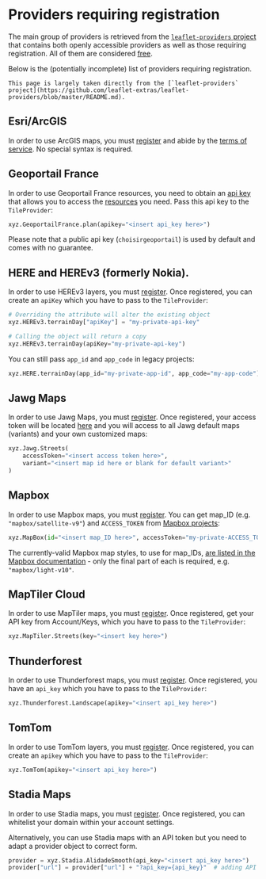 # Providers requiring registration

The main group of providers is retrieved from the [`leaflet-providers`
project](https://github.com/leaflet-extras/leaflet-providers) that contains both openly
accessible providers as well as those requiring registration. All of them are considered
[free](https://github.com/leaflet-extras/leaflet-providers/blob/master/README.md#what-do-we-mean-by-free).

Below is the (potentially incomplete) list of providers requiring registration.

```{note}
This page is largely taken directly from the [`leaflet-providers` project](https://github.com/leaflet-extras/leaflet-providers/blob/master/README.md).
```

## Esri/ArcGIS

In order to use ArcGIS maps, you must
[register](https://developers.arcgis.com/en/sign-up/) and abide by the [terms of
service](https://developers.arcgis.com/en/terms/). No special syntax is required.

## Geoportail France

In order to use Geoportail France resources, you need to obtain an [api
key](http://professionnels.ign.fr/ign/contrats/) that allows you to access the
[resources](https://geoservices.ign.fr/documentation/donnees-ressources-wmts.html#ressources-servies-en-wmts-en-projection-web-mercator)
you need. Pass this api key to the `TileProvider`:

```py
xyz.GeoportailFrance.plan(apikey="<insert api_key here>")
```

Please note that a public api key (`choisirgeoportail`) is used by default and comes
with no guarantee.


## HERE and HEREv3 (formerly Nokia).

In order to use HEREv3 layers, you must [register](http://developer.here.com/). Once
registered, you can create an `apiKey` which you have to pass to the `TileProvider`:

```py
# Overriding the attribute will alter the existing object
xyz.HEREv3.terrainDay["apiKey"] = "my-private-api-key"

# Calling the object will return a copy
xyz.HEREv3.terrainDay(apiKey="my-private-api-key")
```

You can still pass `app_id` and `app_code` in legacy projects:

```py
xyz.HERE.terrainDay(app_id="my-private-app-id", app_code="my-app-code")
```

## Jawg Maps

In order to use Jawg Maps, you must [register](https://www.jawg.io/lab). Once
registered, your access token will be located
[here](https://www.jawg.io/lab/access-tokens) and you will access to all Jawg default
maps (variants) and your own customized maps:

```py
xyz.Jawg.Streets(
    accessToken="<insert access token here>",
    variant="<insert map id here or blank for default variant>"
)
```

## Mapbox

In order to use Mapbox maps, you must [register](https://tiles.mapbox.com/signup). You
can get map_ID (e.g. `"mapbox/satellite-v9"`) and `ACCESS_TOKEN` from [Mapbox
projects](https://www.mapbox.com/projects):

```py
xyz.MapBox(id="<insert map_ID here>", accessToken="my-private-ACCESS_TOKEN")
```

The currently-valid Mapbox map styles, to use for map_IDs, [are listed in the Mapbox
documentation](https://docs.mapbox.com/api/maps/#mapbox-styles) - only the final part of
each is required, e.g. `"mapbox/light-v10"`.

## MapTiler Cloud

In order to use MapTiler maps, you must [register](https://cloud.maptiler.com/). Once
registered, get your API key from Account/Keys, which you have to pass to the
`TileProvider`:
```py
xyz.MapTiler.Streets(key="<insert key here>")
```

## Thunderforest

In order to use Thunderforest maps, you must
[register](https://thunderforest.com/pricing/). Once registered, you have an `api_key`
which you have to pass to the `TileProvider`:
```py
xyz.Thunderforest.Landscape(apikey="<insert api_key here>")
```

## TomTom

In order to use TomTom layers, you must
[register](https://developer.tomtom.com/user/register). Once registered, you can create
an `apikey` which you have to pass to the `TileProvider`:

```py
xyz.TomTom(apikey="<insert api_key here>")
```

## Stadia Maps

In order to use Stadia maps, you must [register](https://client.stadiamaps.com/signup/).
Once registered, you can whitelist your domain within your account settings.

Alternatively, you can use Stadia maps with an API token but you need to adapt a
provider object to correct form.

```py
provider = xyz.Stadia.AlidadeSmooth(api_key="<insert api_key here>")
provider["url"] = provider["url"] + "?api_key={api_key}"  # adding API key placeholder
```
